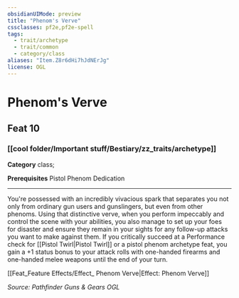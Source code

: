 ```yaml
---
obsidianUIMode: preview
title: "Phenom's Verve"
cssclasses: pf2e,pf2e-spell
tags:
  - trait/archetype
  - trait/common
  - category/class
aliases: "Item.Z8r6dHi7hJdNErJg"
license: OGL
---
```

# Phenom's Verve
## Feat 10
### [[cool folder/Important stuff/Bestiary/zz_traits/archetype]]

**Category** class; 



**Prerequisites** Pistol Phenom Dedication
* * *
You're possessed with an incredibly vivacious spark that separates you not only from ordinary gun users and gunslingers, but even from other phenoms. Using that distinctive verve, when you perform impeccably and control the scene with your abilities, you also manage to set up your foes for disaster and ensure they remain in your sights for any follow-up attacks you want to make against them. If you critically succeed at a Performance check for [[Pistol Twirl|Pistol Twirl]] or a pistol phenom archetype feat, you gain a +1 status bonus to your attack rolls with one-handed firearms and one-handed melee weapons until the end of your turn.

[[Feat_Feature Effects/Effect_ Phenom Verve|Effect: Phenom Verve]]

*Source: Pathfinder Guns & Gears*
*OGL*